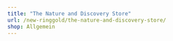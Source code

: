 ```yaml
---
title: "The Nature and Discovery Store"
url: /new-ringgold/the-nature-and-discovery-store/
shop: Allgemein
---
```

